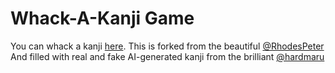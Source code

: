 # Whack-A-Kanji Game

You can whack a kanji [here](https://whack-a-mole-react.herokuapp.com/).
This is forked from the beautiful [@RhodesPeter](https://github.com/RhodesPeter/whack-a-mole-react)
And filled with real and fake AI-generated kanji from the brilliant [@hardmaru](https://github.com/hardmaru/sketch-rnn)
